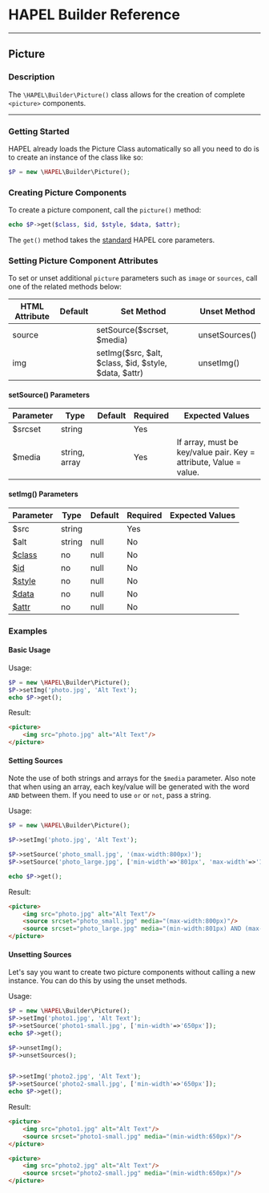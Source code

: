 # HAPEL Builder Reference

---
## Picture

### Description

The `\HAPEL\Builder\Picture()` class allows for the creation of complete `<picture>` components.

---


### Getting Started

HAPEL already loads the Picture Class automatically so all you need to do is to create an instance of
the class like so:

```php
$P = new \HAPEL\Builder\Picture();
````



### Creating Picture Components

To create a picture component, call the `picture()` method:

```php
echo $P->get($class, $id, $style, $data, $attr);
````

The `get()` method takes the [standard](../core/methods/standard.md) HAPEL core parameters.

### Setting Picture Component Attributes

To set or unset additional `picture` parameters such as `image` or `sources`, call one of the related methods below:

| HTML Attribute | Default | Set Method                                            | Unset Method   |
|----------------|---------|-------------------------------------------------------|----------------|
| source         |         | setSource($scrset, $media)                            | unsetSources() |
| img            |         | setImg($src, $alt, $class, $id, $style, $data, $attr) | unsetImg()     |


#### setSource() Parameters

| Parameter | Type          | Default | Required | Expected Values                                                   | 
|-----------|---------------|---------|----------|-------------------------------------------------------------------|
| $srcset   | string        |         | Yes      |                                                                   |
| $media    | string, array |         | Yes      | If array, must be key/value pair. Key = attribute, Value = value. |


#### setImg() Parameters

| Parameter                        | Type   | Default | Required | Expected Values | 
|----------------------------------|--------|---------|----------|-----------------|
| $src                             | string |         | Yes      |                 |
| $alt                             | string | null    | No       |                 |
| [$class](../attributes/class.md) | no     | null    | No       |                 |
| [$id](../attributes/id.md)       | no     | null    | No       |                 |
| [$style](../attributes/style.md) | no     | null    | No       |                 |
| [$data](../attributes/data.md)   | no     | null    | No       |                 |
| [$attr](../attributes/attr.md)   | no     | null    | No       |                 |

### Examples

#### Basic Usage

Usage: 
```php
$P = new \HAPEL\Builder\Picture();
$P->setImg('photo.jpg', 'Alt Text');
echo $P->get();
```

Result:
```html
<picture>
    <img src="photo.jpg" alt="Alt Text"/>
</picture>
```



#### Setting Sources

Note the use of both strings and arrays for the `$media` parameter.
Also note that when using an array, each key/value will be generated with the word `AND` between them.
If you need to use `or` or `not`, pass a string.

Usage:
```php
$P = new \HAPEL\Builder\Picture();

$P->setImg('photo.jpg', 'Alt Text');

$P->setSource('photo_small.jpg', '(max-width:800px)');
$P->setSource('photo_large.jpg', ['min-width'=>'801px', 'max-width'=>'1600px']);

echo $P->get();
```

Result:
```html
<picture>
    <img src="photo.jpg" alt="Alt Text"/>
    <source srcset="photo_small.jpg" media="(max-width:800px)"/>
    <source srcset="photo_large.jpg" media="(min-width:801px) AND (max-width:1600px)"/>
</picture>
```


#### Unsetting Sources

Let's say you want to create two picture components without calling a new instance. You can do this by using the unset methods.

Usage:
```php
$P = new \HAPEL\Builder\Picture();
$P->setImg('photo1.jpg', 'Alt Text');
$P->setSource('photo1-small.jpg', ['min-width'=>'650px']);
echo $P->get();

$P->unsetImg();
$P->unsetSources();


$P->setImg('photo2.jpg', 'Alt Text');
$P->setSource('photo2-small.jpg', ['min-width'=>'650px']);
echo $P->get();
```

Result:
```html
<picture>
    <img src="photo1.jpg" alt="Alt Text"/>
    <source srcset="photo1-small.jpg" media="(min-width:650px)"/>
</picture>

<picture>
    <img src="photo2.jpg" alt="Alt Text"/>
    <source srcset="photo2-small.jpg" media="(min-width:650px)"/>
</picture>
```